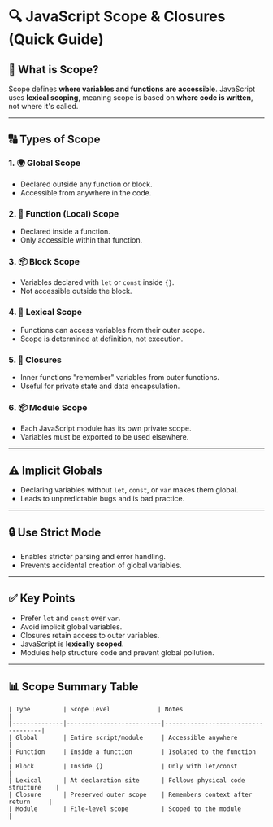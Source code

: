 # 🔍 JavaScript Scope & Closures (Quick Guide)

## 📘 What is Scope?
Scope defines **where variables and functions are accessible**. JavaScript uses **lexical scoping**, meaning scope is based on **where code is written**, not where it's called.

---

## 🔠 Types of Scope

### 1. 🌍 Global Scope
- Declared outside any function or block.
- Accessible from anywhere in the code.

### 2. 🔁 Function (Local) Scope
- Declared inside a function.
- Only accessible within that function.

### 3. 📦 Block Scope
- Variables declared with `let` or `const` inside `{}`.
- Not accessible outside the block.

### 4. 🔗 Lexical Scope
- Functions can access variables from their outer scope.
- Scope is determined at definition, not execution.

### 5. 🔐 Closures
- Inner functions "remember" variables from outer functions.
- Useful for private state and data encapsulation.

### 6. 📦 Module Scope
- Each JavaScript module has its own private scope.
- Variables must be exported to be used elsewhere.

---

## ⚠️ Implicit Globals
- Declaring variables without `let`, `const`, or `var` makes them global.
- Leads to unpredictable bugs and is bad practice.

---

## 🔒 Use Strict Mode
- Enables stricter parsing and error handling.
- Prevents accidental creation of global variables.

---

## ✅ Key Points

- Prefer `let` and `const` over `var`.
- Avoid implicit global variables.
- Closures retain access to outer variables.
- JavaScript is **lexically scoped**.
- Modules help structure code and prevent global pollution.

---

## 📊 Scope Summary Table

```text
| Type         | Scope Level             | Notes                             |
|--------------|--------------------------|------------------------------------|
| Global       | Entire script/module     | Accessible anywhere                |
| Function     | Inside a function        | Isolated to the function           |
| Block        | Inside {}                | Only with let/const                |
| Lexical      | At declaration site      | Follows physical code structure    |
| Closure      | Preserved outer scope    | Remembers context after return     |
| Module       | File-level scope         | Scoped to the module               |
